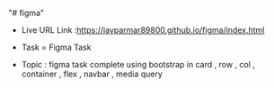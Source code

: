 "# figma" 
- Live URL Link :https://jayparmar89800.github.io/figma/index.html

 * Task = Figma Task

 - Topic :  figma task complete using bootstrap in card , row , col , container , flex , navbar , media query 
 